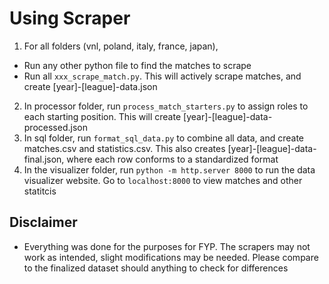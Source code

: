 # Using Scraper

1. For all folders (vnl, poland, italy, france, japan),

- Run any other python file to find the matches to scrape
- Run all `xxx_scrape_match.py`. This will actively scrape matches, and create [year]-[league]-data.json

2. In processor folder, run `process_match_starters.py` to assign roles to each starting position. This will create [year]-[league]-data-processed.json
3. In sql folder, run `format_sql_data.py` to combine all data, and create matches.csv and statistics.csv. This also creates [year]-[league]-data-final.json, where each row conforms to a standardized format
4. In the visualizer folder, run `python -m http.server 8000` to run the data visualizer website. Go to `localhost:8000` to view matches and other statitcis

## Disclaimer

- Everything was done for the purposes for FYP. The scrapers may not work as intended, slight modifications may be needed. Please compare to the finalized dataset should anything to check for differences
